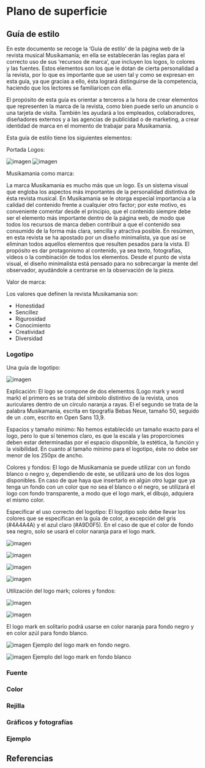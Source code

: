 # Plano de superficie

## Guía de estilo

En este documento se recoge la ‘Guía de estilo’ de la página web de la revista musical Musikamania; en ella se establecerán las reglas para el correcto uso de sus ‘recursos de marca’, que incluyen los logos, lo colores y las fuentes. Estos elementos son los que le dotan de cierta personalidad a la revista, por lo que es importante que se usen tal y como se expresan en esta guía, ya que gracias a ello, ésta logrará distinguirse de la competencia, haciendo que los lectores se familiaricen con ella. 

El propósito de esta guía es orientar a terceros a la hora de crear elementos que representen la marca de la revista, como bien puede serlo un anuncio o una tarjeta de visita. También les ayudará a los empleados, colaboradores, diseñadores externos y a las agencias de publicidad o de marketing, a crear identidad de marca en el momento de trabajar para Musikamania. 

Esta guía de estilo tiene los siguientes elementos:

Portada
Logos:

![imagen](https://github.com/DeustoPWEB2018/proyectoweb-ocio/blob/leireneira-superficie/5-superficie/Spin%20Shark.png)
![imagen](https://github.com/DeustoPWEB2018/proyectoweb-ocio/blob/leireneira-superficie/5-superficie/Spin%20Shark%20(1).png)

Musikamania como marca: 

La marca Musikamania es mucho más que un logo. Es un sistema visual que engloba los aspectos más importantes de la personalidad distintiva de ésta revista musical. En Musikamania se le otorga especial importancia a la calidad del contenido frente a cualquier otro factor; por este motivo, es conveniente comentar desde el principio, que el contenido siempre debe ser el elemento más importante dentro de la página web, de modo que todos los recursos de marca deben contribuir a que el contenido sea consumido de la forma más clara, sencilla y atractiva posible. En resúmen, en esta revista se ha apostado por un diseño minimalista, ya que así se eliminan todos aquellos elementos que resulten pesados para la vista. El propósito es dar protagonismo al contenido, ya sea texto, fotografías, vídeos o la combinación de todos los elementos. Desde el punto de vista visual, el diseño minimalista está pensado para no sobrecargar la mente del observador, ayudándole a centrarse en la observación de la pieza. 

Valor de marca:

Los valores que definen la revista Musikamania son:
- Honestidad
- Sencillez
- Rigurosidad
- Conocimiento
- Creatividad
- Diversidad


### Logotipo

Una guía de logotipo:

![imagen](https://github.com/DeustoPWEB2018/proyectoweb-ocio/blob/leireneira-superficie/5-superficie/Spin%20Shark.png)

Explicación: El logo se compone de dos elementos (Logo mark y word mark) el primero es se trata del símbolo distintivo de la revista, unos auriculares dentro de un círculo naranja a rayas. El el segundo se trata de la palabra Musikamania, escrita en tipografía Bebas Neue, tamaño 50, seguido de un .com, escrito en Open Sans 13,9.

Espacios y tamaño mínimo: No hemos establecido un tamaño exacto para el logo, pero lo que sí tenemos claro, es que la escala y las proporciones deben estar determinadas por el espacio disponible, la estética, la función y la  visibilidad. En cuanto al tamaño mínimo para el logotipo, éste no debe ser menor de los 250px de ancho. 

Colores y fondos: El logo de Musikamania se puede utilizar con un fondo blanco o negro y, dependiendo de este, se utilizará uno de los dos logos disponibles. En caso de que haya que insertarlo en algún otro lugar que ya tenga un fondo con un color que no sea el blanco o el negro, se utilizará el logo con fondo transparente, a modo que el logo mark, el dibujo, adquiera el mismo color. 

Especificar el uso correcto del logotipo: El logotipo solo debe llevar los colores que se especifican en la guía de color, a excepción del gris (#4A4A4A) y el azul claro (#A9D0F5). En el caso de que el color de fondo sea negro, solo se usará el color naranja para el logo mark.

![imagen](https://github.com/DeustoPWEB2018/proyectoweb-ocio/blob/leireneira-superficie/5-superficie/Spin%20Shark%20(1).png)

![imagen](https://github.com/DeustoPWEB2018/proyectoweb-ocio/blob/leireneira-superficie/5-superficie/Spin%20Shark%20(5).png)

![imagen](https://github.com/DeustoPWEB2018/proyectoweb-ocio/blob/leireneira-superficie/5-superficie/Spin%20Shark%20(6).png)

![imagen](https://github.com/DeustoPWEB2018/proyectoweb-ocio/blob/leireneira-superficie/5-superficie/Spin%20Shark.png)

Utilización del logo mark; colores y fondos:

![imagen](https://github.com/DeustoPWEB2018/proyectoweb-ocio/blob/leireneira-superficie/5-superficie/Spin%20Shark%20(2).png)

![imagen](https://github.com/DeustoPWEB2018/proyectoweb-ocio/blob/leireneira-superficie/5-superficie/Spin%20Shark%20(3).png)

El logo mark en solitario podrá usarse en color naranja para fondo negro y en color azúl para fondo blanco.

![imagen](https://github.com/DeustoPWEB2018/proyectoweb-ocio/blob/leireneira-superficie/5-superficie/Musikamania.png)
Ejemplo del logo mark en fondo negro. 

![imagen](https://github.com/DeustoPWEB2018/proyectoweb-ocio/blob/leireneira-superficie/5-superficie/Musikamania%20(2).png)
Ejemplo del logo mark en fondo blanco

### Fuente

### Color

### Rejilla

### Gráficos y fotografías

### Ejemplo

## Referencias
